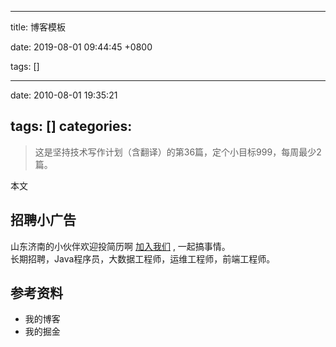 
---

title: 博客模板

date: 2019-08-01 09:44:45 +0800

tags: []

---
date: 2010-08-01 19:35:21

tags: []
categories: 
---

> 这是坚持技术写作计划（含翻译）的第36篇，定个小目标999，每周最少2篇。


本文

<!-- more -->

<a name="fb674066"></a>
## 招聘小广告

山东济南的小伙伴欢迎投简历啊 [加入我们](https://www.shunnengnet.com/index.php/Home/Contact/join.html) , 一起搞事情。<br />长期招聘，Java程序员，大数据工程师，运维工程师，前端工程师。

<a name="35808e79"></a>
## 参考资料

- 我的博客
- 我的掘金


